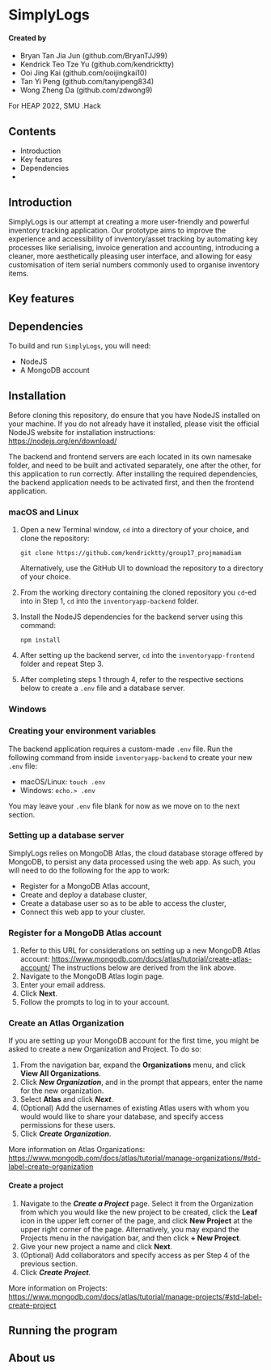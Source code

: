 # SimplyLogs #

#### Created by ####
* Bryan Tan Jia Jun (github.com/BryanTJJ99)
* Kendrick Teo Tze Yu (github.com/kendricktty)
* Ooi Jing Kai (github.com/ooijingkai10)
* Tan Yi Peng (github.com/tanyipeng834)
* Wong Zheng Da (github.com/zdwong9)

For HEAP 2022, SMU .Hack

## Contents ##
* Introduction
* Key features
* Dependencies
* 

## Introduction ##
SimplyLogs is our attempt at creating a more user-friendly and powerful inventory tracking application. Our prototype aims to improve the experience and accessibility of inventory/asset tracking by automating key processes like serialising, invoice generation and accounting, introducing a cleaner, more aesthetically pleasing user interface, and allowing for easy customisation of item serial numbers commonly used to organise inventory items.

## Key features ##

## Dependencies ##
To build and run `SimplyLogs`, you will need:

* NodeJS
* A MongoDB account

## Installation ##

Before cloning this repository, do ensure that you have NodeJS installed on your machine. If you do not already have it installed, please visit the official NodeJS website for installation instructions: https://nodejs.org/en/download/

The backend and frontend servers are each located in its own namesake folder, and need to be built and activated separately, one after the other, for this application to run correctly. After installing the required dependencies, the backend application needs to be activated first, and then the frontend application.

### macOS and Linux ###
1. Open a new Terminal window, `cd` into a directory of your choice, and clone the repository:

    `git clone https://github.com/kendricktty/group17_projmamadiam`

    Alternatively, use the GitHub UI to download the repository to a directory of your choice.

2. From the working directory containing the cloned repository you `cd`-ed into in Step 1, `cd` into the `inventoryapp-backend` folder.
   
3. Install the NodeJS dependencies for the backend server using this command:

    `npm install`

4. After setting up the backend server, `cd` into the `inventoryapp-frontend` folder and repeat Step 3.
   
5. After completing steps 1 through 4, refer to the respective sections below to create a `.env` file and a database server.

### Windows ###

### Creating your environment variables ###
The backend application requires a custom-made `.env` file. Run the following command from inside `inventoryapp-backend` to create your new `.env` file:

* macOS/Linux: `touch .env`
* Windows: `echo.> .env`

You may leave your `.env` file blank for now as we move on to the next section.

### Setting up a database server ###
SimplyLogs relies on MongoDB Atlas, the cloud database storage offered by MongoDB, to persist any data processed using the web app. As such, you will need to do the following for the app to work:  

* Register for a MongoDB Atlas account,
* Create and deploy a database cluster,
* Create a database user so as to be able to access the cluster,
* Connect this web app to your cluster.

### Register for a MongoDB Atlas account ###
1. Refer to this URL for considerations on setting up a new MongoDB Atlas account:   https://www.mongodb.com/docs/atlas/tutorial/create-atlas-account/  The instructions below are derived from the link above.
2. Navigate to the MongoDB Atlas login page.
3. Enter your email address.
4. Click **Next**.
5. Follow the prompts to log in to your account.

### Create an Atlas Organization ###
If you are setting up your MongoDB account for the first time, you might be asked to create a new Organization and Project. To do so:
1. From the navigation bar, expand the **Organizations** menu, and click **View All Organizations**.
2. Click ***New Organization***, and in the prompt that appears, enter the name for the new organization.
3. Select **Atlas** and click ***Next***.
4. (Optional) Add the usernames of existing Atlas users with whom you would would like to share your database, and specify access permissions for these users.
5. Click ***Create Organization***.

More information on Atlas Organizations: https://www.mongodb.com/docs/atlas/tutorial/manage-organizations/#std-label-create-organization

#### Create a project ####
1. Navigate to the ***Create a Project*** page. Select it from the Organization from which you would like the new project to be created, click the **Leaf** icon in the upper left corner of the page, and click **New Project** at the upper right corner of the page.   Alternatively, you may expand the Projects menu in the navigation bar, and then click **+ New Project**.
2. Give your new project a name and click **Next**.
3. (Optional) Add collaborators and specify access as per Step 4 of the previous section.
4. Click ***Create Project***.

More information on Projects: https://www.mongodb.com/docs/atlas/tutorial/manage-projects/#std-label-create-project

## Running the program ##

## About us ##